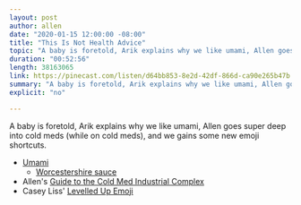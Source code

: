 ```yaml
---
layout: post
author: allen
date: "2020-01-15 12:00:00 -08:00"
title: "This Is Not Health Advice"
topic: "A baby is foretold, Arik explains why we like umami, Allen goes super deep into cold meds (while on cold meds), and we gains some new emoji shortcuts."
duration: "00:52:56"
length: 38163065
link: https://pinecast.com/listen/d64bb853-8e2d-42df-866d-ca90e265b47b.mp3
summary: "A baby is foretold, Arik explains why we like umami, Allen goes super deep into cold meds (while on cold meds), and we gains some new emoji shortcuts."
explicit: "no"

---
```


A baby is foretold, Arik explains why we like umami, Allen goes super deep into cold meds (while on cold meds), and we gains some new emoji shortcuts.

- [Umami](https://en.wikipedia.org/wiki/Umami)
  - [Worcestershire sauce](https://en.wikipedia.org/wiki/Worcestershire_sauce)
- Allen's [Guide to the Cold Med Industrial Complex](https://allenpike.com/2019/guide-to-cold-med-complex)
- Casey Liss' [Levelled Up Emoji](https://www.caseyliss.com/2014/9/23/leveled-up-emoji)

